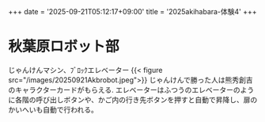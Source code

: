 +++
date = '2025-09-21T05:12:17+09:00' 
title = '2025akihabara-体験4'
+++
# 秋葉原ロボット部
じゃんけんマシン、ﾌﾞﾛｯｸエレベーター
{{< figure src="/images/20250921Akbrobot.jpeg">}}
じゃんけんで勝った人は熊秀創吉のキャラクターカードがもらえる.
エレベーターはふつうのエレベーターのように各階の呼び出しボタンや、かご内の行き先ボタンを押すと自動で昇降し、扉のかいへいも自動で行われる。